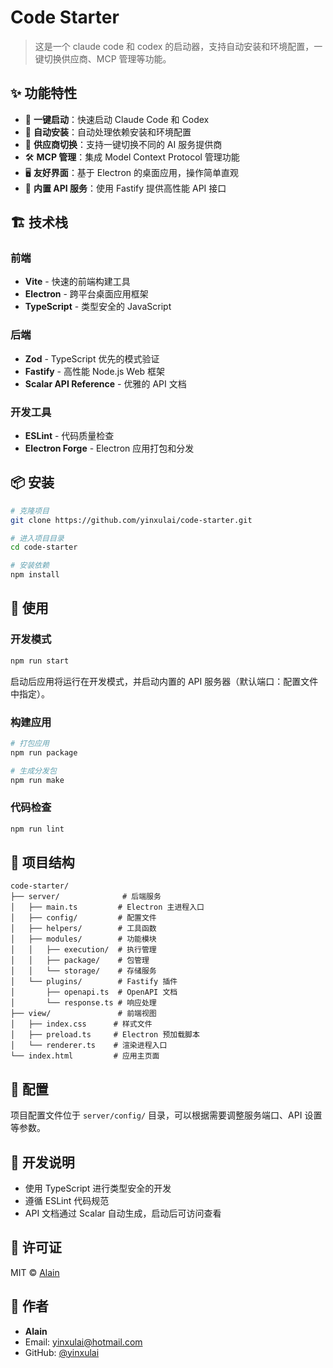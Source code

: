 # Code Starter

> 这是一个 claude code 和 codex 的启动器，支持自动安装和环境配置，一键切换供应商、MCP 管理等功能。

## ✨ 功能特性

- 🚀 **一键启动**：快速启动 Claude Code 和 Codex
- 🔧 **自动安装**：自动处理依赖安装和环境配置
- 🔄 **供应商切换**：支持一键切换不同的 AI 服务提供商
- 🛠️ **MCP 管理**：集成 Model Context Protocol 管理功能
- 🖥️ **友好界面**：基于 Electron 的桌面应用，操作简单直观
- 📡 **内置 API 服务**：使用 Fastify 提供高性能 API 接口

## 🏗️ 技术栈

### 前端

- **Vite** - 快速的前端构建工具
- **Electron** - 跨平台桌面应用框架
- **TypeScript** - 类型安全的 JavaScript

### 后端

- **Zod** - TypeScript 优先的模式验证
- **Fastify** - 高性能 Node.js Web 框架
- **Scalar API Reference** - 优雅的 API 文档

### 开发工具

- **ESLint** - 代码质量检查
- **Electron Forge** - Electron 应用打包和分发

## 📦 安装

```bash
# 克隆项目
git clone https://github.com/yinxulai/code-starter.git

# 进入项目目录
cd code-starter

# 安装依赖
npm install
```

## 🚀 使用

### 开发模式

```bash
npm run start
```

启动后应用将运行在开发模式，并启动内置的 API 服务器（默认端口：配置文件中指定）。

### 构建应用

```bash
# 打包应用
npm run package

# 生成分发包
npm run make
```

### 代码检查

```bash
npm run lint
```

## 📁 项目结构

```text
code-starter/
├── server/              # 后端服务
│   ├── main.ts         # Electron 主进程入口
│   ├── config/         # 配置文件
│   ├── helpers/        # 工具函数
│   ├── modules/        # 功能模块
│   │   ├── execution/  # 执行管理
│   │   ├── package/    # 包管理
│   │   └── storage/    # 存储服务
│   └── plugins/        # Fastify 插件
│       ├── openapi.ts  # OpenAPI 文档
│       └── response.ts # 响应处理
├── view/               # 前端视图
│   ├── index.css      # 样式文件
│   ├── preload.ts     # Electron 预加载脚本
│   └── renderer.ts    # 渲染进程入口
└── index.html         # 应用主页面
```

## 🔧 配置

项目配置文件位于 `server/config/` 目录，可以根据需要调整服务端口、API 设置等参数。

## 📝 开发说明

- 使用 TypeScript 进行类型安全的开发
- 遵循 ESLint 代码规范
- API 文档通过 Scalar 自动生成，启动后可访问查看

## 📄 许可证

MIT © [Alain](https://github.com/yinxulai)

## 👤 作者

- **Alain**
- Email: <yinxulai@hotmail.com>
- GitHub: [@yinxulai](https://github.com/yinxulai)
